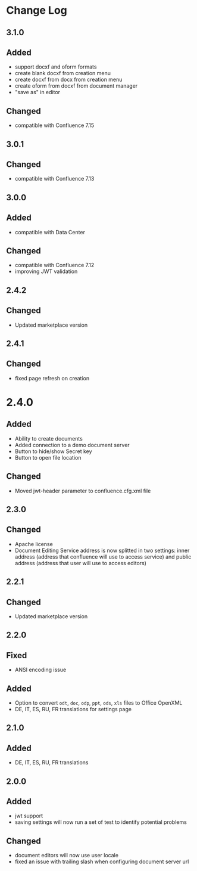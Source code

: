 # Change Log

## 3.1.0
## Added
- support docxf and oform formats
- create blank docxf from creation menu
- create docxf from docx from creation menu
- create oform from docxf from document manager
- "save as" in editor

## Changed
- compatible with Confluence 7.15

## 3.0.1
## Changed
- compatible with Confluence 7.13

## 3.0.0
## Added
- compatible with Data Center

## Changed
- compatible with Confluence 7.12
- improving JWT validation

## 2.4.2
## Changed
- Updated marketplace version

## 2.4.1
## Changed
- fixed page refresh on creation

# 2.4.0
## Added
- Ability to create documents
- Added connection to a demo document server
- Button to hide/show Secret key
- Button to open file location

## Changed
- Moved jwt-header parameter to confluence.cfg.xml file

## 2.3.0
## Changed
- Apache license
- Document Editing Service address is now splitted in two settings: inner address (address that confluence will use to access service) and public address (address that user will use to access editors)

## 2.2.1
## Changed
- Updated marketplace version

## 2.2.0
## Fixed
- ANSI encoding issue

## Added
- Option to convert `odt`, `doc`, `odp`, `ppt`, `ods`, `xls` files to Office OpenXML
- DE, IT, ES, RU, FR translations for settings page

## 2.1.0
## Added
- DE, IT, ES, RU, FR translations

## 2.0.0
## Added
- jwt support
- saving settings will now run a set of test to identify potential problems

## Changed
- document editors will now use user locale
- fixed an issue with trailing slash when configuring document server url
